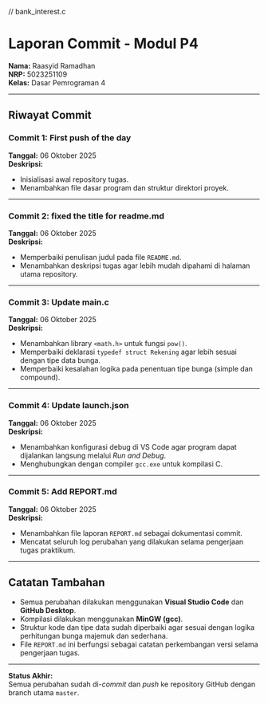 // bank_interest.c
 # Laporan Commit - Modul P4  
**Nama:** Raasyid Ramadhan  
**NRP:** 5023251109  
**Kelas:** Dasar Pemrograman 4  

---

## Riwayat Commit

### Commit 1: First push of the day  
**Tanggal:** 06 Oktober 2025  
**Deskripsi:**  
- Inisialisasi awal repository tugas.  
- Menambahkan file dasar program dan struktur direktori proyek.  

---

### Commit 2: fixed the title for readme.md  
**Tanggal:** 06 Oktober 2025  
**Deskripsi:**  
- Memperbaiki penulisan judul pada file `README.md`.  
- Menambahkan deskripsi tugas agar lebih mudah dipahami di halaman utama repository.  

---

### Commit 3: Update main.c  
**Tanggal:** 06 Oktober 2025  
**Deskripsi:**  
- Menambahkan library `<math.h>` untuk fungsi `pow()`.  
- Memperbaiki deklarasi `typedef struct Rekening` agar lebih sesuai dengan tipe data bunga.  
- Memperbaiki kesalahan logika pada penentuan tipe bunga (simple dan compound).  

---

### Commit 4: Update launch.json  
**Tanggal:** 06 Oktober 2025  
**Deskripsi:**  
- Menambahkan konfigurasi debug di VS Code agar program dapat dijalankan langsung melalui *Run and Debug*.  
- Menghubungkan dengan compiler `gcc.exe` untuk kompilasi C.  

---

### Commit 5: Add REPORT.md  
**Tanggal:** 06 Oktober 2025  
**Deskripsi:**  
- Menambahkan file laporan `REPORT.md` sebagai dokumentasi commit.  
- Mencatat seluruh log perubahan yang dilakukan selama pengerjaan tugas praktikum.  

---

## Catatan Tambahan
- Semua perubahan dilakukan menggunakan **Visual Studio Code** dan **GitHub Desktop**.  
- Kompilasi dilakukan menggunakan **MinGW (gcc)**.  
- Struktur kode dan tipe data sudah diperbaiki agar sesuai dengan logika perhitungan bunga majemuk dan sederhana.  
- File `REPORT.md` ini berfungsi sebagai catatan perkembangan versi selama pengerjaan tugas.

---

**Status Akhir:**  
Semua perubahan sudah di-*commit* dan *push* ke repository GitHub dengan branch utama `master`. 
